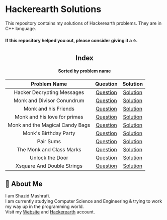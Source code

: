 # Hackerearth Solutions

This repository contains my solutions of Hackerearth problems. They are in C++ language.  

#### If this repository helped you out, please consider giving it a :star:.

<div align="center">

## Index
#### Sorted by problem name
|  Problem Name  |  Question  |  Solution   |
| :------------: | :--------: | :---------: |
| Hacker Decrypting Messages | [Question](https://www.hackerearth.com/practice/math/number-theory/basic-number-theory-2/practice-problems/algorithm/hacker-with-prime-bebe28ac) | [Solution](https://github.com/ShazidMashrafi/Hackerearth-Solutions/tree/main/Codes/Hacker%20Decrypting%20Messages)
| Monk and Divisor Conundrum | [Question](https://www.hackerearth.com/problem/algorithm/monk-and-divisor-conundrum-56e0eb99) | [Solution](https://github.com/ShazidMashrafi/Hackerearth-Solutions/tree/main/Codes/Monk%20and%20Divisor%20Conundrum)
| Monk and his Friends | [Question](https://www.hackerearth.com/practice/data-structures/trees/binary-search-tree/practice-problems/algorithm/monk-and-his-friends) | [Solution](https://github.com/ShazidMashrafi/Hackerearth-Solutions/tree/main/Codes/Monk%20and%20his%20Friends)
| Monk and his love for primes | [Question](https://www.hackerearth.com/problem/algorithm/monk-and-his-love-for-primes) | [Solution](https://github.com/ShazidMashrafi/Hackerearth-Solutions/tree/main/Codes/Monk%20and%20his%20love%20for%20primes)
| Monk and the Magical Candy Bags | [Question](https://www.hackerearth.com/practice/data-structures/trees/heapspriority-queues/practice-problems/algorithm/monk-and-the-magical-candy-bags/) | [Solution](https://github.com/ShazidMashrafi/Hackerearth-Solutions/tree/main/Codes/Monk%20and%20the%20Magical%20Candy%20Bags)
| Monk's Birthday Party | [Question](https://www.hackerearth.com/problem/algorithm/monks-birthday-party) | [Solution](https://github.com/ShazidMashrafi/Hackerearth-Solutions/tree/main/Codes/Monk's%20Birthday%20Party)
| Pair Sums | [Question](https://www.hackerearth.com/practice/data-structures/hash-tables/basics-of-hash-tables/practice-problems/algorithm/pair-sums) | [Solution](https://github.com/ShazidMashrafi/Hackerearth-Solutions/tree/main/Codes/Pair%20Sums)
| The Monk and Class Marks | [Question](https://www.hackerearth.com/problem/algorithm/the-monk-and-class-marks) | [Solution](https://github.com/ShazidMashrafi/Hackerearth-Solutions/tree/main/Codes/The%20Monk%20and%20Class%20Marks)
| Unlock the Door | [Question](https://www.hackerearth.com/practice/math/number-theory/basic-number-theory-1/practice-problems/algorithm/name-count) | [Solution](https://github.com/ShazidMashrafi/Hackerearth-Solutions/tree/main/Codes/Unlock%20the%20Door)
| Xsquare And Double Strings | [Question](https://www.hackerearth.com/practice/data-structures/hash-tables/basics-of-hash-tables/practice-problems/algorithm/xsquare-and-double-strings-1/)| [Solution](https://github.com/ShazidMashrafi/Hackerearth-Solutions/tree/main/Codes/Xsquare%20And%20Double%20Strings)

</div>

## 🚀 About Me

I am Shazid Mashrafi.  
I am currently studying Computer Science and Engineering & trying to work my way up in the programming world.   
Visit my [Website](https://shazidmashrafi.com) and [Hackerearth](https://www.hackerearth.com/@shazidmashrafi) account.